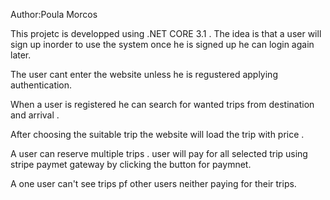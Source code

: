 Author:Poula Morcos

This projetc is developped using .NET CORE 3.1 . The idea is that a user will sign up inorder to use the system once he is signed up he can login again later.

The user cant enter the website unless he is regustered applying authentication.

When a user is registered he can search for wanted trips from destination and arrival .

After choosing the suitable trip the website will load the trip with price . 

A user can reserve multiple trips . user will pay for all selected trip using stripe paymet gateway by clicking the button for paymnet.

A one user can't see trips pf other users neither paying for their trips.
